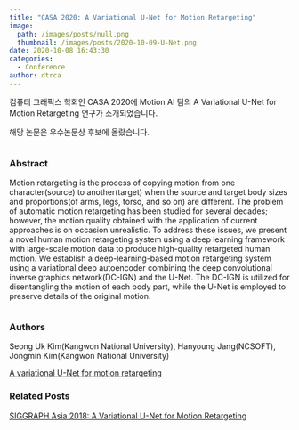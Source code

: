 ```yaml
---
title: "CASA 2020: A Variational U-Net for Motion Retargeting"
image: 
  path: /images/posts/null.png
  thumbnail: /images/posts/2020-10-09-U-Net.png
date: 2020-10-08 16:43:30
categories:
  - Conference
author: dtrca
---
```


컴퓨터 그래픽스 학회인 CASA 2020에 Motion AI 팀의 A Variational U-Net for Motion Retargeting 연구가 소개되었습니다.

해당 논문은 우수논문상 후보에 올랐습니다.

<figure class="align-center">
  <a href="#"><img src="{{ '/images/posts/2020-10-23-CASA_Nominee.png' | absolute_url }}" alt=""></a>
</figure>

### Abstract

Motion retargeting is the process of copying motion from one character(source) to another(target) when the source and target body sizes and proportions(of arms, legs, torso, and so on) are different. The problem of automatic motion retargeting has been studied for several decades; however, the motion quality obtained with the application of current approaches is on occasion unrealistic. To address these issues, we present a novel human motion retargeting system using a deep learning framework with large-scale motion data to produce high-quality retargeted human motion. We establish a deep-learning-based motion retargeting system using a variational deep autoencoder combining the deep convolutional inverse graphics network(DC-IGN) and the U-Net. The DC-IGN is utilized for disentangling the motion of each body part, while the U-Net is employed to preserve details of the original motion.

<figure class="align-center">
  <a href="#"><img src="{{ '/images/posts/2020-10-09-U-Net.png' | absolute_url }}" alt=""></a>
</figure>

### Authors

Seong Uk Kim(Kangwon National University), Hanyoung Jang(NCSOFT), Jongmin Kim(Kangwon National University)

[A variational U-Net for motion retargeting](https://onlinelibrary.wiley.com/doi/abs/10.1002/cav.1947)

### Related Posts

[SIGGRAPH Asia 2018: A Variational U-Net for Motion Retargeting](/conference/Variational_U-Net/)